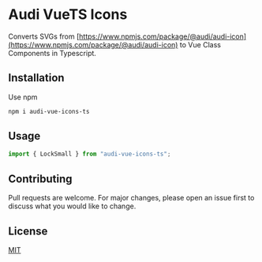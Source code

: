 # Audi VueTS Icons

Converts SVGs from [https://www.npmjs.com/package/@audi/audi-icon](https://www.npmjs.com/package/@audi/audi-icon) to Vue Class Components in Typescript.

## Installation

Use npm

```bash
npm i audi-vue-icons-ts
```

## Usage

```javascript
import { LockSmall } from "audi-vue-icons-ts";
```

## Contributing
Pull requests are welcome. For major changes, please open an issue first to discuss what you would like to change.

## License
[MIT](https://choosealicense.com/licenses/mit/)

